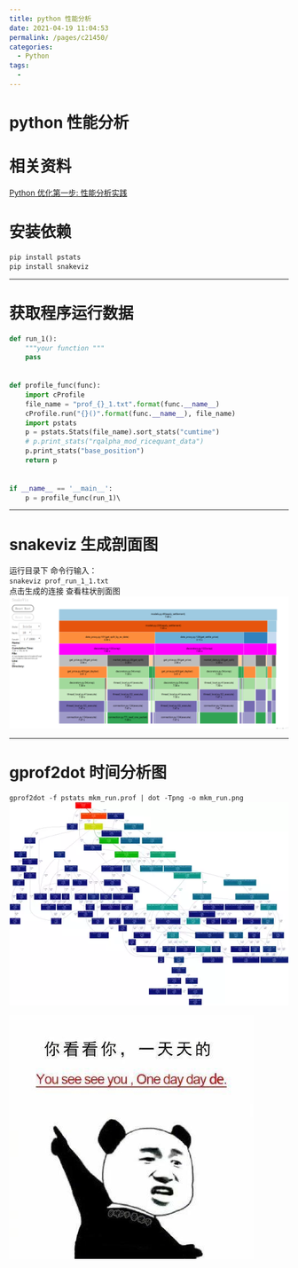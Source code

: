 ```yaml
---
title: python 性能分析
date: 2021-04-19 11:04:53
permalink: /pages/c21450/
categories:
  - Python
tags:
  - 
---
```

# python 性能分析  

# 相关资料    
[Python 优化第一步: 性能分析实践](https://juejin.im/entry/5873a216a22b9d00589c25e0)    
    
# 安装依赖    
```bash    
pip install pstats    
pip install snakeviz    
```    
---    
# 获取程序运行数据    
```python    
def run_1():    
    """your function """    
    pass    
    
    
def profile_func(func):    
    import cProfile    
    file_name = "prof_{}_1.txt".format(func.__name__)    
    cProfile.run("{}()".format(func.__name__), file_name)    
    import pstats    
    p = pstats.Stats(file_name).sort_stats("cumtime")    
    # p.print_stats("rqalpha_mod_ricequant_data")    
    p.print_stats("base_position")    
    return p    
    
    
if __name__ == '__main__':    
    p = profile_func(run_1)\    
```    
---    
    
# snakeviz 生成剖面图    
运行目录下 命令行输入：    
`snakeviz prof_run_1_1.txt`    
点击生成的连接 查看柱状剖面图    
![image.png](../images/7485616-a2c27136267a8bdb.png)    
    
---    
# gprof2dot 时间分析图    
`gprof2dot -f pstats mkm_run.prof | dot -Tpng -o mkm_run.png`    
![image.png](../images/7485616-50571e9d9a8de77b.png)    
    
    
    
![](../images/7485616-633f052b4326b4d8.jpg)    
    
